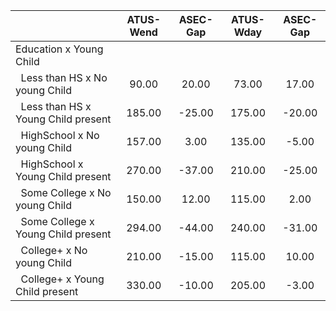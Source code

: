 
|                      |    ATUS-Wend |     ASEC-Gap |    ATUS-Wday |     ASEC-Gap |
| -------------------- | :----------: | :----------: | :----------: | :----------: |
| Education x Young Child |              |              |              |              |
| &nbsp;&nbsp;Less than HS x No young Child |        90.00 |        20.00 |        73.00 |        17.00 |
| &nbsp;&nbsp;Less than HS x Young Child present |       185.00 |       -25.00 |       175.00 |       -20.00 |
| &nbsp;&nbsp;HighSchool x No young Child |       157.00 |         3.00 |       135.00 |        -5.00 |
| &nbsp;&nbsp;HighSchool x Young Child present |       270.00 |       -37.00 |       210.00 |       -25.00 |
| &nbsp;&nbsp;Some College x No young Child |       150.00 |        12.00 |       115.00 |         2.00 |
| &nbsp;&nbsp;Some College x Young Child present |       294.00 |       -44.00 |       240.00 |       -31.00 |
| &nbsp;&nbsp;College+ x No young Child |       210.00 |       -15.00 |       115.00 |        10.00 |
| &nbsp;&nbsp;College+ x Young Child present |       330.00 |       -10.00 |       205.00 |        -3.00 |

